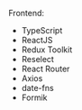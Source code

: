 Frontend:
- TypeScript
- ReactJS
- Redux Toolkit
- Reselect
- React Router
- Axios
- date-fns
- Formik
